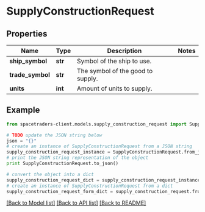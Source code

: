 # SupplyConstructionRequest


## Properties

Name | Type | Description | Notes
------------ | ------------- | ------------- | -------------
**ship_symbol** | **str** | Symbol of the ship to use. | 
**trade_symbol** | **str** | The symbol of the good to supply. | 
**units** | **int** | Amount of units to supply. | 

## Example

```python
from spacetraders-client.models.supply_construction_request import SupplyConstructionRequest

# TODO update the JSON string below
json = "{}"
# create an instance of SupplyConstructionRequest from a JSON string
supply_construction_request_instance = SupplyConstructionRequest.from_json(json)
# print the JSON string representation of the object
print SupplyConstructionRequest.to_json()

# convert the object into a dict
supply_construction_request_dict = supply_construction_request_instance.to_dict()
# create an instance of SupplyConstructionRequest from a dict
supply_construction_request_form_dict = supply_construction_request.from_dict(supply_construction_request_dict)
```
[[Back to Model list]](../README.md#documentation-for-models) [[Back to API list]](../README.md#documentation-for-api-endpoints) [[Back to README]](../README.md)


